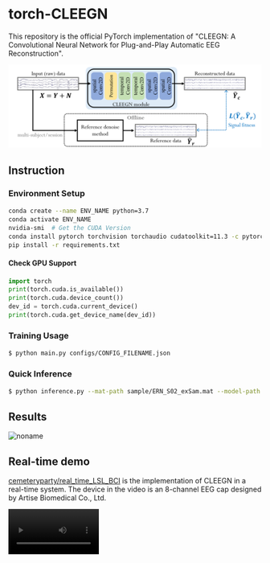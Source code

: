 # torch-CLEEGN

This repository is the official PyTorch implementation of "CLEEGN: A Convolutional Neural Network for Plug-and-Play Automatic EEG Reconstruction".

![noname](_resources/ea62b68889f6fcd30fc62b992c2e183913fe8202.png)

## Instruction

### Environment Setup ###

```sh
conda create --name ENV_NAME python=3.7
conda activate ENV_NAME
nvidia-smi  # Get the CUDA Version
conda install pytorch torchvision torchaudio cudatoolkit=11.3 -c pytorch
pip install -r requirements.txt
```

#### Check GPU Support

```py
import torch
print(torch.cuda.is_available())
print(torch.cuda.device_count())
dev_id = torch.cuda.current_device()
print(torch.cuda.get_device_name(dev_id))
```

### Training Usage

```sh
$ python main.py configs/CONFIG_FILENAME.json
```

### Quick Inference

```sh
$ python inference.py --mat-path sample/ERN_S02_exSam.mat --model-path weights/weight-0.pth
```

## Results

![noname](_resources/37a5301a88da334dc5afc5b63979daa0f3f45e68.png)

## Real-time demo

[cemeteryparty/real_time_LSL_BCI](https://github.com/cemeteryparty/real_time_LSL_BCI) is the implementation of CLEEGN in a real-time system. The device in the video is an 8-channel EEG cap designed by Artise Biomedical Co., Ltd.

<!-- ![](_resources/a541b67d5e1c364b-20240108dem0.gif) -->
<video src='_resources/a541b67d5e1c364b-20240108dem0.mkv' width=180/>
